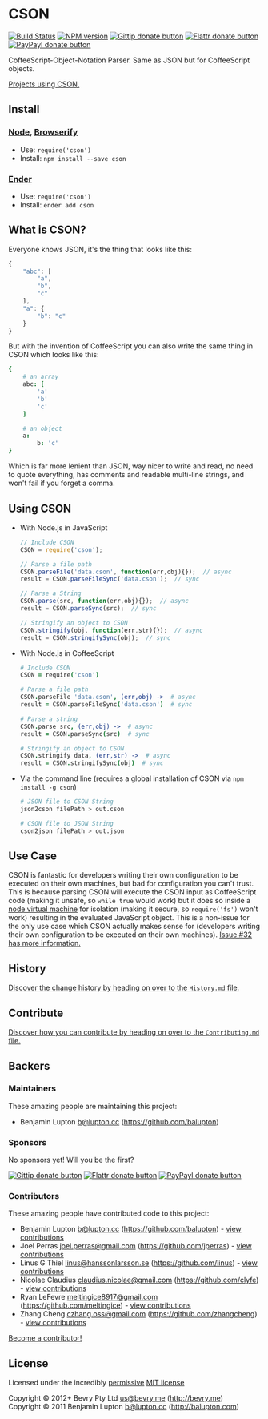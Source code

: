<!-- TITLE/ -->

# CSON

<!-- /TITLE -->


<!-- BADGES/ -->

[![Build Status](http://img.shields.io/travis-ci/bevry/cson.png?branch=master)](http://travis-ci.org/bevry/cson "Check this project's build status on TravisCI")
[![NPM version](http://badge.fury.io/js/cson.png)](https://npmjs.org/package/cson "View this project on NPM")
[![Gittip donate button](http://img.shields.io/gittip/bevry.png)](https://www.gittip.com/bevry/ "Donate weekly to this project using Gittip")
[![Flattr donate button](http://img.shields.io/flattr/donate.png?color=yellow)](http://flattr.com/thing/344188/balupton-on-Flattr "Donate monthly to this project using Flattr")
[![PayPayl donate button](http://img.shields.io/paypal/donate.png?color=yellow)](https://www.paypal.com/cgi-bin/webscr?cmd=_s-xclick&hosted_button_id=QB8GQPZAH84N6 "Donate once-off to this project using Paypal")

<!-- /BADGES -->


CoffeeScript-Object-Notation Parser. Same as JSON but for CoffeeScript objects.

[Projects using CSON.](https://www.npmjs.org/browse/depended/cson)


<!-- INSTALL/ -->

## Install

### [Node](http://nodejs.org/), [Browserify](http://browserify.org/)
- Use: `require('cson')`
- Install: `npm install --save cson`

### [Ender](http://ender.jit.su/)
- Use: `require('cson')`
- Install: `ender add cson`

<!-- /INSTALL -->


## What is CSON?

Everyone knows JSON, it's the thing that looks like this:

``` javascript
{
	"abc": [
		"a",
		"b",
		"c"
	],
	"a": {
		"b": "c"
	}
}
```

But with the invention of CoffeeScript you can also write the same thing in CSON which looks like this:

``` coffeescript
{
	# an array
	abc: [
		'a'
		'b'
		'c'
	]

	# an object
	a:
		b: 'c'
}
```

Which is far more lenient than JSON, way nicer to write and read, no need to quote everything, has comments and readable multi-line strings, and won't fail if you forget a comma.



## Using CSON


- With Node.js in JavaScript

	``` javascript
	// Include CSON
	CSON = require('cson');

	// Parse a file path
	CSON.parseFile('data.cson', function(err,obj){});  // async
	result = CSON.parseFileSync('data.cson');  // sync

	// Parse a String
	CSON.parse(src, function(err,obj){});  // async
	result = CSON.parseSync(src);  // sync

	// Stringify an object to CSON
	CSON.stringify(obj, function(err,str){});  // async
	result = CSON.stringifySync(obj);  // sync
	```


- With Node.js in CoffeeScript

	``` coffeescript
	# Include CSON
	CSON = require('cson')

	# Parse a file path
	CSON.parseFile 'data.cson', (err,obj) ->  # async
	result = CSON.parseFileSync('data.cson')  # sync

	# Parse a string
	CSON.parse src, (err,obj) ->  # async
	result = CSON.parseSync(src)  # sync

	# Stringify an object to CSON
	CSON.stringify data, (err,str) ->  # async
	result = CSON.stringifySync(obj)  # sync


- Via the command line (requires a global installation of CSON via `npm install -g cson`)

	``` bash
	# JSON file to CSON String
	json2cson filePath > out.cson

	# CSON file to JSON String
	cson2json filePath > out.json
	```


## Use Case

CSON is fantastic for developers writing their own configuration to be executed on their own machines, but bad for configuration you can't trust. This is because parsing CSON will execute the CSON input as CoffeeScript code (making it unsafe, so `while true` would work) but it does so inside a [node virtual machine](http://nodejs.org/api/vm.html) for isolation (making it secure, so `require('fs')` won't work) resulting in the evaluated JavaScript object. This is a non-issue for the only use case which CSON actually makes sense for (developers writing their own configuration to be executed on their own machines). [Issue #32 has more information.](https://github.com/bevry/cson/issues/32)



<!-- HISTORY/ -->

## History
[Discover the change history by heading on over to the `History.md` file.](https://github.com/bevry/cson/blob/master/History.md#files)

<!-- /HISTORY -->


<!-- CONTRIBUTE/ -->

## Contribute

[Discover how you can contribute by heading on over to the `Contributing.md` file.](https://github.com/evinugur/cson/blob/master/CONTRIBUTING.md#contribute)

<!-- /CONTRIBUTE -->


<!-- BACKERS/ -->

## Backers

### Maintainers

These amazing people are maintaining this project:

- Benjamin Lupton <b@lupton.cc> (https://github.com/balupton)

### Sponsors

No sponsors yet! Will you be the first?

[![Gittip donate button](http://img.shields.io/gittip/bevry.png)](https://www.gittip.com/bevry/ "Donate weekly to this project using Gittip")
[![Flattr donate button](http://img.shields.io/flattr/donate.png?color=yellow)](http://flattr.com/thing/344188/balupton-on-Flattr "Donate monthly to this project using Flattr")
[![PayPayl donate button](http://img.shields.io/paypal/donate.png?color=yellow)](https://www.paypal.com/cgi-bin/webscr?cmd=_s-xclick&hosted_button_id=QB8GQPZAH84N6 "Donate once-off to this project using Paypal")

### Contributors

These amazing people have contributed code to this project:

- Benjamin Lupton <b@lupton.cc> (https://github.com/balupton) - [view contributions](https://github.com/bevry/cson/commits?author=balupton)
- Joel Perras <joel.perras@gmail.com> (https://github.com/jperras) - [view contributions](https://github.com/bevry/cson/commits?author=jperras)
- Linus G Thiel <linus@hanssonlarsson.se> (https://github.com/linus) - [view contributions](https://github.com/bevry/cson/commits?author=linus)
- Nicolae Claudius <claudius.nicolae@gmail.com> (https://github.com/clyfe) - [view contributions](https://github.com/bevry/cson/commits?author=clyfe)
- Ryan LeFevre <meltingice8917@gmail.com> (https://github.com/meltingice) - [view contributions](https://github.com/bevry/cson/commits?author=meltingice)
- Zhang Cheng <czhang.oss@gmail.com> (https://github.com/zhangcheng) - [view contributions](https://github.com/bevry/cson/commits?author=zhangcheng)

[Become a contributor!](https://github.com/bevry/cson/blob/master/Contributing.md#files)

<!-- /BACKERS -->


<!-- LICENSE/ -->

## License

Licensed under the incredibly [permissive](http://en.wikipedia.org/wiki/Permissive_free_software_licence) [MIT license](http://creativecommons.org/licenses/MIT/)

Copyright &copy; 2012+ Bevry Pty Ltd <us@bevry.me> (http://bevry.me)
<br/>Copyright &copy; 2011 Benjamin Lupton <b@lupton.cc> (http://balupton.com)

<!-- /LICENSE -->


